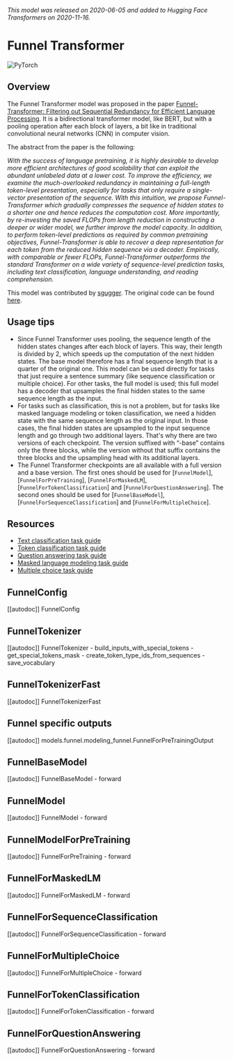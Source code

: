 <!--Copyright 2020 The HuggingFace Team. All rights reserved.

Licensed under the Apache License, Version 2.0 (the "License"); you may not use this file except in compliance with
the License. You may obtain a copy of the License at

http://www.apache.org/licenses/LICENSE-2.0

Unless required by applicable law or agreed to in writing, software distributed under the License is distributed on
an "AS IS" BASIS, WITHOUT WARRANTIES OR CONDITIONS OF ANY KIND, either express or implied. See the License for the
specific language governing permissions and limitations under the License.

⚠️ Note that this file is in Markdown but contain specific syntax for our doc-builder (similar to MDX) that may not be
rendered properly in your Markdown viewer.

-->
*This model was released on 2020-06-05 and added to Hugging Face Transformers on 2020-11-16.*

# Funnel Transformer

<div class="flex flex-wrap space-x-1">
<img alt="PyTorch" src="https://img.shields.io/badge/PyTorch-DE3412?style=flat&logo=pytorch&logoColor=white">
</div>

## Overview

The Funnel Transformer model was proposed in the paper [Funnel-Transformer: Filtering out Sequential Redundancy for
Efficient Language Processing](https://huggingface.co/papers/2006.03236). It is a bidirectional transformer model, like
BERT, but with a pooling operation after each block of layers, a bit like in traditional convolutional neural networks
(CNN) in computer vision.

The abstract from the paper is the following:

*With the success of language pretraining, it is highly desirable to develop more efficient architectures of good
scalability that can exploit the abundant unlabeled data at a lower cost. To improve the efficiency, we examine the
much-overlooked redundancy in maintaining a full-length token-level presentation, especially for tasks that only
require a single-vector presentation of the sequence. With this intuition, we propose Funnel-Transformer which
gradually compresses the sequence of hidden states to a shorter one and hence reduces the computation cost. More
importantly, by re-investing the saved FLOPs from length reduction in constructing a deeper or wider model, we further
improve the model capacity. In addition, to perform token-level predictions as required by common pretraining
objectives, Funnel-Transformer is able to recover a deep representation for each token from the reduced hidden sequence
via a decoder. Empirically, with comparable or fewer FLOPs, Funnel-Transformer outperforms the standard Transformer on
a wide variety of sequence-level prediction tasks, including text classification, language understanding, and reading
comprehension.*

This model was contributed by [sgugger](https://huggingface.co/sgugger). The original code can be found [here](https://github.com/laiguokun/Funnel-Transformer).

## Usage tips

- Since Funnel Transformer uses pooling, the sequence length of the hidden states changes after each block of layers. This way, their length is divided by 2, which speeds up the computation of the next hidden states.
  The base model therefore has a final sequence length that is a quarter of the original one. This model can be used
  directly for tasks that just require a sentence summary (like sequence classification or multiple choice). For other
  tasks, the full model is used; this full model has a decoder that upsamples the final hidden states to the same
  sequence length as the input.
- For tasks such as classification, this is not a problem, but for tasks like masked language modeling or token classification, we need a hidden state with the same sequence length as the original input. In those cases, the final hidden states are upsampled to the input sequence length and go through two additional layers. That's why there are two versions of each checkpoint. The version suffixed with “-base” contains only the three blocks, while the version without that suffix contains the three blocks and the upsampling head with its additional layers.
- The Funnel Transformer checkpoints are all available with a full version and a base version. The first ones should be
  used for [`FunnelModel`], [`FunnelForPreTraining`],
  [`FunnelForMaskedLM`], [`FunnelForTokenClassification`] and
  [`FunnelForQuestionAnswering`]. The second ones should be used for
  [`FunnelBaseModel`], [`FunnelForSequenceClassification`] and
  [`FunnelForMultipleChoice`].

## Resources

- [Text classification task guide](../tasks/sequence_classification)
- [Token classification task guide](../tasks/token_classification)
- [Question answering task guide](../tasks/question_answering)
- [Masked language modeling task guide](../tasks/masked_language_modeling)
- [Multiple choice task guide](../tasks/multiple_choice)

## FunnelConfig

[[autodoc]] FunnelConfig

## FunnelTokenizer

[[autodoc]] FunnelTokenizer
    - build_inputs_with_special_tokens
    - get_special_tokens_mask
    - create_token_type_ids_from_sequences
    - save_vocabulary

## FunnelTokenizerFast

[[autodoc]] FunnelTokenizerFast

## Funnel specific outputs

[[autodoc]] models.funnel.modeling_funnel.FunnelForPreTrainingOutput

## FunnelBaseModel

[[autodoc]] FunnelBaseModel
    - forward

## FunnelModel

[[autodoc]] FunnelModel
    - forward

## FunnelModelForPreTraining

[[autodoc]] FunnelForPreTraining
    - forward

## FunnelForMaskedLM

[[autodoc]] FunnelForMaskedLM
    - forward

## FunnelForSequenceClassification

[[autodoc]] FunnelForSequenceClassification
    - forward

## FunnelForMultipleChoice

[[autodoc]] FunnelForMultipleChoice
    - forward

## FunnelForTokenClassification

[[autodoc]] FunnelForTokenClassification
    - forward

## FunnelForQuestionAnswering

[[autodoc]] FunnelForQuestionAnswering
    - forward
